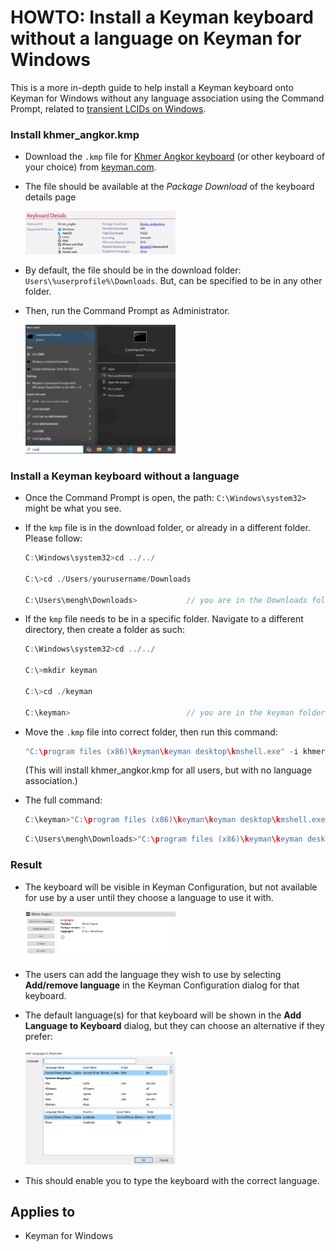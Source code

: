 # HOWTO: Install a Keyman keyboard without a language on Keyman for Windows

This is a more in-depth guide to help install a Keyman keyboard onto Keyman for Windows without any language association using the Command Prompt, related to [transient LCIDs on Windows](/kb/116).

### Install khmer_angkor.kmp

* Download the `.kmp` file for [Khmer Angkor keyboard](https://keyman.com/keyboards/khmer_angkor) (or other keyboard of your choice) from [keyman.com](https://keyman.com/keyboards/).

* The file should be available at the *Package Download* of the keyboard details page

    <img src="./assets/kb0117/khmer_angkor_keyboard_details.png" width="50%" alt="Khmer Keyboard KMP file"/>

* By default, the file should be in the download folder: `Users\%userprofile%\Downloads`. But, can be specified to be in any other folder.

* Then, run the Command Prompt as Administrator.

    <img src="./assets/kb0117/open_command_prompt_as_administrator.jpg" width="50%" alt="Khmer Keyboard KMP file"/>

### Install a Keyman keyboard without a language

* Once the Command Prompt is open, the path: `C:\Windows\system32>` might be what you see.

* If the `kmp` file is in the download folder, or already in a different folder. Please follow:

    ```c
    C:\Windows\system32>cd ../../

    C:\>cd ./Users/yourusername/Downloads

    C:\Users\mengh\Downloads>           // you are in the Downloads folder
    ```

* If the `kmp` file needs to be in a specific folder. Navigate to a different directory, then create a folder as such:

    ```c
    C:\Windows\system32>cd ../../

    C:\>mkdir keyman

    C:\>cd ./keyman

    C:\keyman>                          // you are in the keyman folder

    ```

* Move the `.kmp` file into correct folder, then run this command:

    ```c
    "C:\program files (x86)\keyman\keyman desktop\kmshell.exe" -i khmer_angkor.kmp=     // the final `=` sign is important
    ```

    (This will install khmer_angkor.kmp for all users, but with no language association.)

* The full command:

    ```c
    C:\keyman>"C:\program files (x86)\keyman\keyman desktop\kmshell.exe" -i khmer_angkor.kmp=
    ```

    ```c
    C:\Users\mengh\Downloads>"C:\program files (x86)\keyman\keyman desktop\kmshell.exe" -i khmer_angkor.kmp=
    ```

### Result

* The keyboard will be visible in Keyman Configuration, but not available for use by a user until they choose a language to use it with.

    <img src="./assets/kb0117/khmer_angkor_no_language.png" width="50%" alt="Khmer Keyboard without a language association"/>


* The users can add the language they wish to use by selecting **Add/remove language** in the Keyman Configuration dialog for that keyboard.

* The default language(s) for that keyboard will be shown in the **Add Language to Keyboard** dialog, but they can choose an alternative if they prefer:

    <img src="./assets/kb0117/khmer_angkor_keyboard_add_language_dialog.png" width="50%" alt="Add language to the Armernian Keyman keyboard"/>

* This should enable you to type the keyboard with the correct language.

## Applies to

* Keyman for Windows 